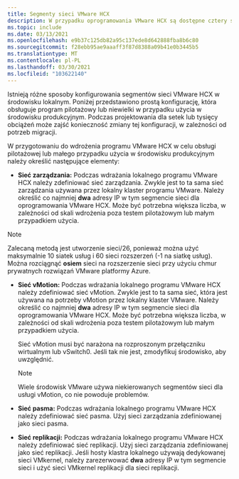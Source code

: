 ```yaml
---
title: Segmenty sieci VMware HCX
description: W przypadku oprogramowania VMware HCX są dostępne cztery sieci.
ms.topic: include
ms.date: 03/13/2021
ms.openlocfilehash: e9b37c125db82a95c137ede8d642888fba8b6c80
ms.sourcegitcommit: f28ebb95ae9aaaff3f87d8388a09b41e0b3445b5
ms.translationtype: MT
ms.contentlocale: pl-PL
ms.lasthandoff: 03/30/2021
ms.locfileid: "103622140"
---
```

<!-- Used in avs-production-ready-deployment.md and tutorial-deploy-vmware-hcx.md -->

Istnieją różne sposoby konfigurowania segmentów sieci VMware HCX w środowisku lokalnym. Poniżej przedstawiono prostą konfigurację, która obsługuje program pilotażowy lub niewielki w przypadku użycia w środowisku produkcyjnym.  Podczas projektowania dla setek lub tysięcy obciążeń może zajść konieczność zmiany tej konfiguracji, w zależności od potrzeb migracji.  

W przygotowaniu do wdrożenia programu VMware HCX w celu obsługi pilotażowej lub małego przypadku użycia w środowisku produkcyjnym należy określić następujące elementy:

- **Sieć zarządzania:** Podczas wdrażania lokalnego programu VMware HCX należy zdefiniować sieć zarządzania.  Zwykle jest to ta sama sieć zarządzania używana przez lokalny klaster programu VMware.  Należy określić co najmniej **dwa** adresy IP w tym segmencie sieci dla oprogramowania VMware HCX. Może być potrzebna większa liczba, w zależności od skali wdrożenia poza testem pilotażowym lub małym przypadkiem użycia.

> [!NOTE]
   > Zalecaną metodą jest utworzenie sieci/26, ponieważ można użyć maksymalnie 10 siatek usług i 60 sieci rozszerzeń (-1 na siatkę usług). Można rozciągnąć **osiem** sieci na rozszerzenie sieci przy użyciu chmur prywatnych rozwiązań VMware platformy Azure.
   >
   
- **Sieć vMotion:** Podczas wdrażania lokalnego programu VMware HCX należy zdefiniować sieć vMotion.  Zwykle jest to ta sama sieć, która jest używana na potrzeby vMotion przez lokalny klaster VMware.  Należy określić co najmniej **dwa** adresy IP w tym segmencie sieci dla oprogramowania VMware HCX. Może być potrzebna większa liczba, w zależności od skali wdrożenia poza testem pilotażowym lub małym przypadkiem użycia.

   Sieć vMotion musi być narażona na rozproszonym przełączniku wirtualnym lub vSwitch0. Jeśli tak nie jest, zmodyfikuj środowisko, aby uwzględnić.

   > [!NOTE]
   > Wiele środowisk VMware używa niekierowanych segmentów sieci dla usługi vMotion, co nie powoduje problemów.

- **Sieć pasma:** Podczas wdrażania lokalnego programu VMware HCX należy zdefiniować sieć pasma. Użyj sieci zarządzania zdefiniowanej jako sieci pasma.
   
- **Sieć replikacji:** Podczas wdrażania lokalnego programu VMware HCX należy zdefiniować sieć replikacji. Użyj sieci zarządzania zdefiniowanej jako sieć replikacji.  Jeśli hosty klastra lokalnego używają dedykowanej sieci VMkernel, należy zarezerwować **dwa** adresy IP w tym segmencie sieci i użyć sieci VMkernel replikacji dla sieci replikacji.
